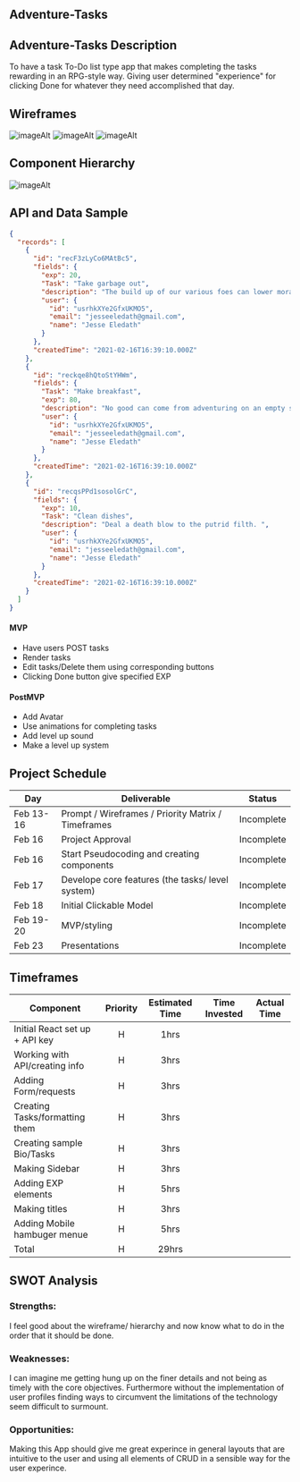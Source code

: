 ## Adventure-Tasks

## Adventure-Tasks Description

To have a task To-Do list type app that makes completing the tasks rewarding in an RPG-style way. Giving user determined "experience" for clicking Done for whatever they need accomplished that day.

## Wireframes

![imageAlt](Adventure-Tasks-wireframe.png)
![imageAlt](Adventure-Tasks-Mobile.png)
![imageAlt](Adventure-Tasks-mobile-out.png)

## Component Hierarchy

![imageAlt](componenets.png)

## API and Data Sample

```json
{
  "records": [
    {
      "id": "recF3zLyCo6MAtBc5",
      "fields": {
        "exp": 20,
        "Task": "Take garbage out",
        "description": "The build up of our various foes can lower moral, best to dispose of them. ",
        "user": {
          "id": "usrhkXYe2GfxUKMO5",
          "email": "jesseeledath@gmail.com",
          "name": "Jesse Eledath"
        }
      },
      "createdTime": "2021-02-16T16:39:10.000Z"
    },
    {
      "id": "reckqe8hQtoStYHWm",
      "fields": {
        "Task": "Make breakfast",
        "exp": 80,
        "description": "No good can come from adventuring on an empty stomach. ",
        "user": {
          "id": "usrhkXYe2GfxUKMO5",
          "email": "jesseeledath@gmail.com",
          "name": "Jesse Eledath"
        }
      },
      "createdTime": "2021-02-16T16:39:10.000Z"
    },
    {
      "id": "recqsPPd1sosolGrC",
      "fields": {
        "exp": 10,
        "Task": "Clean dishes",
        "description": "Deal a death blow to the putrid filth. ",
        "user": {
          "id": "usrhkXYe2GfxUKMO5",
          "email": "jesseeledath@gmail.com",
          "name": "Jesse Eledath"
        }
      },
      "createdTime": "2021-02-16T16:39:10.000Z"
    }
  ]
}
```

#### MVP

- Have users POST tasks
- Render tasks
- Edit tasks/Delete them using corresponding buttons
- Clicking Done button give specified EXP

#### PostMVP

- Add Avatar
- Use animations for completing tasks
- Add level up sound
- Make a level up system

## Project Schedule

| Day       | Deliverable                                        | Status     |
| --------- | -------------------------------------------------- | ---------- |
| Feb 13-16 | Prompt / Wireframes / Priority Matrix / Timeframes | Incomplete |
| Feb 16    | Project Approval                                   | Incomplete |
| Feb 16    | Start Pseudocoding and creating components         | Incomplete |
| Feb 17    | Develope core features (the tasks/ level system)   | Incomplete |
| Feb 18    | Initial Clickable Model                            | Incomplete |
| Feb 19-20 | MVP/styling                                        | Incomplete |
| Feb 23    | Presentations                                      | Incomplete |

## Timeframes

| Component                      | Priority | Estimated Time | Time Invested | Actual Time |
| ------------------------------ | :------: | :------------: | :-----------: | :---------: |
| Initial React set up + API key |    H     |      1hrs      |               |             |
| Working with API/creating info |    H     |      3hrs      |               |             |
| Adding Form/requests           |    H     |      3hrs      |               |             |
| Creating Tasks/formatting them |    H     |      3hrs      |               |             |
| Creating sample Bio/Tasks      |    H     |      3hrs      |               |             |
| Making Sidebar                 |    H     |      3hrs      |               |             |
| Adding EXP elements            |    H     |      5hrs      |               |             |
| Making titles                  |    H     |      3hrs      |               |             |
| Adding Mobile hambuger menue   |    H     |      5hrs      |               |             |
| Total                          |    H     |     29hrs      |               |             |

## SWOT Analysis

### Strengths:

I feel good about the wireframe/ hierarchy and now know what to do in the order that it should be done.

### Weaknesses:

I can imagine me getting hung up on the finer details and not being as timely with the core objectives. Furthermore without the implementation of user profiles finding ways to circumvent the limitations of the technology seem difficult to surmount.

### Opportunities:

Making this App should give me great experince in general layouts that are intuitive to the user and using all elements of CRUD in a sensible way for the user experince.
